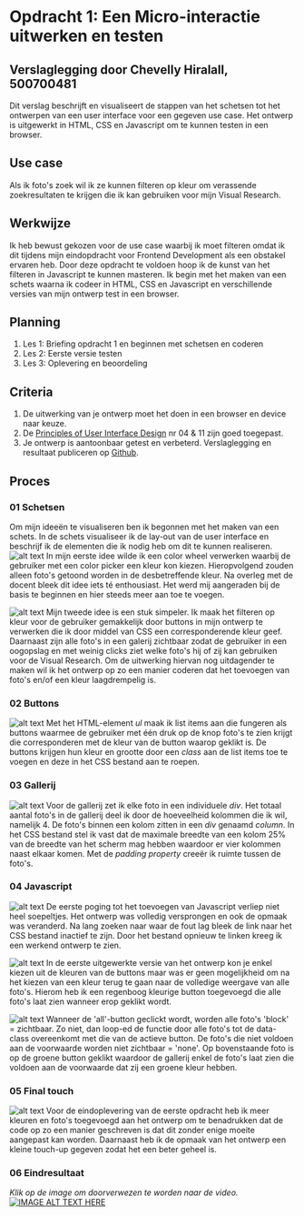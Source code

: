 # Opdracht 1: Een Micro-interactie uitwerken en testen
## Verslaglegging door Chevelly Hiralall, 500700481

Dit verslag beschrijft en visualiseert de stappen van het schetsen tot het ontwerpen van een user interface voor een gegeven use case. Het ontwerp is uitgewerkt in HTML, CSS en Javascript om te kunnen testen in een browser.


## Use case
Als ik foto's zoek wil ik ze kunnen filteren op kleur om verassende zoekresultaten te krijgen die ik kan gebruiken voor mijn Visual Research.


## Werkwijze
Ik heb bewust gekozen voor de use case waarbij ik moet filteren omdat ik dit tijdens mijn eindopdracht voor Frontend Development als een obstakel ervaren heb. Door deze opdracht te voldoen hoop ik de kunst van het filteren in Javascript te kunnen masteren. Ik begin met het maken van een schets waarna ik codeer in HTML, CSS en Javascript en verschillende versies van mijn ontwerp test in een browser.


## Planning
1. Les 1: Briefing opdracht 1 en beginnen met schetsen en coderen
2. Les 2: Eerste versie testen
2. Les 3: Oplevering en beoordeling


## Criteria
1. De uitwerking van je ontwerp moet het doen in een browser en device naar keuze.
2. De [Principles of User Interface Design](http://bokardo.com/principles-of-user-interface-design/) nr 04 & 11 zijn goed toegepast.
3. Je ontwerp is aantoonbaar getest en verbeterd. Verslaglegging en resultaat publiceren op [Github](https://github.com).

## Proces

### 01 Schetsen
Om mijn ideeën te visualiseren ben ik begonnen met het maken van een schets. In de schets visualiseer ik de lay-out van de user interface en beschrijf ik de elementen die ik nodig heb om dit te kunnen realiseren.
![alt text](https://github.com/Chevelly/frontend-voor-designers-1920/blob/master/opdracht1/img/Proces/schets01.JPG "Schetsen")
In mijn eerste idee wilde ik een color wheel verwerken waarbij de gebruiker met een color picker een kleur kon kiezen. Hieropvolgend zouden alleen foto's getoond worden in de desbetreffende kleur. Na overleg met de docent bleek dit idee iets té enthousiast. Het werd mij aangeraden bij de basis te beginnen en hier steeds meer aan toe te voegen.


![alt text](https://github.com/Chevelly/frontend-voor-designers-1920/blob/master/opdracht1/img/Proces/schets02.jpg "Schetsen")
Mijn tweede idee is een stuk simpeler. Ik maak het filteren op kleur voor de gebruiker gemakkelijk door buttons in mijn ontwerp te verwerken die ik door middel van CSS een corresponderende kleur geef. Daarnaast zijn alle foto's in een galerij zichtbaar zodat de gebruiker in een oogopslag en met weinig clicks ziet welke foto's hij of zij kan gebruiken voor de Visual Research. Om de uitwerking hiervan nog uitdagender te maken wil ik het ontwerp op zo een manier coderen dat het toevoegen van foto's en/of een kleur laagdrempelig is.


### 02 Buttons
![alt text](https://github.com/Chevelly/frontend-voor-designers-1920/blob/master/opdracht1/img/Proces/Stap01.png "Buttons")
Met het HTML-element *ul* maak ik list items aan die fungeren als buttons waarmee de gebruiker met één druk op de knop foto's te zien krijgt die corresponderen met de kleur van de button waarop geklikt is. De buttons krijgen hun kleur en grootte door een *class* aan de list items toe te voegen en deze in het CSS bestand aan te roepen.


### 03 Gallerij
![alt text](https://github.com/Chevelly/frontend-voor-designers-1920/blob/master/opdracht1/img/Proces/stap02.png "Gallerij")
Voor de gallerij zet ik elke foto in een individuele *div*. Het totaal aantal foto's in de gallerij deel ik door de hoeveelheid kolommen die ik wil, namelijk 4. De foto's binnen een kolom zitten in een *div* genaamd *column*. In het CSS bestand stel ik vast dat de maximale breedte van een kolom 25% van de breedte van het scherm mag hebben waardoor er vier kolommen naast elkaar komen. Met de *padding property* creeër ik ruimte tussen de foto's.


### 04 Javascript
![alt text](https://github.com/Chevelly/frontend-voor-designers-1920/blob/master/opdracht1/img/Proces/stap03.png "Versprongen")
De eerste poging tot het toevoegen van Javascript verliep niet heel soepeltjes. Het ontwerp was volledig versprongen en ook de opmaak was veranderd. Na lang zoeken naar waar de fout lag bleek de link naar het CSS bestand inactief te zijn. Door het bestand opnieuw te linken kreeg ik een werkend ontwerp te zien.


![alt text](https://github.com/Chevelly/frontend-voor-designers-1920/blob/master/opdracht1/img/Proces/stap04.png "Werkend01")
In de eerste uitgewerkte versie van het ontwerp kon je enkel kiezen uit de kleuren van de buttons maar was er geen mogelijkheid om na het kiezen van een kleur terug te gaan naar de volledige weergave van alle foto's. Hierom heb ik een regenboog kleurige button toegevoegd die alle foto's laat zien wanneer erop geklikt wordt.


![alt text](https://github.com/Chevelly/frontend-voor-designers-1920/blob/master/opdracht1/img/Proces/stap05.png "Werkend02")
Wanneer de 'all'-button geclickt wordt, worden alle foto's 'block' = zichtbaar. Zo niet, dan loop-ed de functie door alle foto's tot de data-class overeenkomt met die van de actieve button. De foto's die niet voldoen aan de voorwaarde worden niet zichtbaar = 'none'. Op bovenstaande foto is op de groene button geklikt waardoor de gallerij enkel de foto's laat zien die voldoen aan de voorwaarde dat zij een groene kleur hebben.


### 05 Final touch
![alt text](https://github.com/Chevelly/frontend-voor-designers-1920/blob/master/opdracht1/img/Proces/stap06.png "Final touch")
Voor de eindoplevering van de eerste opdracht heb ik meer kleuren en foto's toegevoegd aan het ontwerp om te benadrukken dat de code op zo een manier geschreven is dat dit zonder enige moeite aangepast kan worden. Daarnaast heb ik de opmaak van het ontwerp een kleine touch-up gegeven zodat het een beter geheel is.


### 06 Eindresultaat
*Klik op de image om doorverwezen te worden naar de video.*
[![IMAGE ALT TEXT HERE](http://img.youtube.com/vi/5ylRF9dOr1I/0.jpg)](http://www.youtube.com/watch?v=5ylRF9dOr1I&feature=youtu.be)

